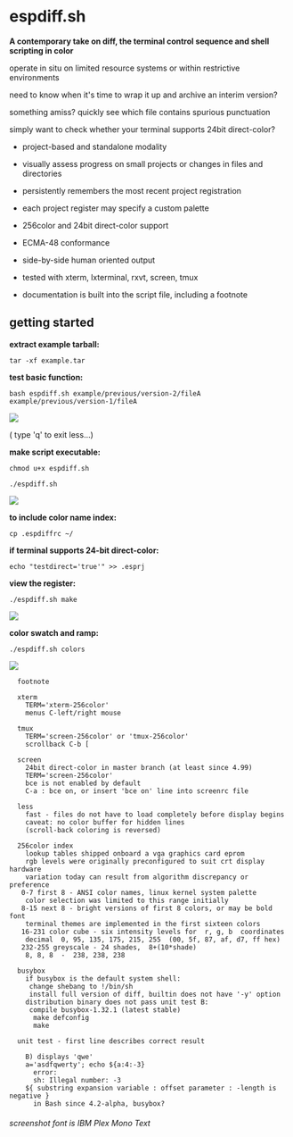 # espdiff.sh

**A contemporary take on diff, the terminal control sequence and shell scripting in color**

operate in situ on limited resource systems or within restrictive environments

need to know when it's time to wrap it up and archive an interim version?

something amiss? quickly see which file contains spurious punctuation

simply want to check whether your terminal supports 24bit direct-color?


- project-based and standalone modality
- visually assess progress on small projects or changes in files and directories
- persistently remembers the most recent project registration
- each project register may specify a custom palette


- 256color and 24bit direct-color support
- ECMA-48 conformance


- side-by-side human oriented output
- tested with xterm, lxterminal, rxvt, screen, tmux
- documentation is built into the script file, including a footnote


## getting started

**extract example tarball:**

`tar -xf example.tar`

**test basic function:**

`bash espdiff.sh example/previous/version-2/fileA example/previous/version-1/fileA`


[![](screenshots/example.jpg)](screenshots/example.png)

( type 'q' to exit less...)


**make script executable:**

`chmod u+x espdiff.sh`

`./espdiff.sh`


[![](screenshots/example2.jpg)](screenshots/example2.png)


**to include color name index:**

`cp .espdiffrc ~/`

**if terminal supports 24-bit direct-color:**

`echo "testdirect='true'" >> .esprj`

**view the register:**

`./espdiff.sh make`


[![](screenshots/make.esprj.jpg)](screenshots/make.esprj.png)


**color swatch and ramp:**

`./espdiff.sh colors`


![](screenshots/colors.png)


```
  footnote

  xterm
    TERM='xterm-256color'
    menus C-left/right mouse

  tmux
    TERM='screen-256color' or 'tmux-256color'
    scrollback C-b [

  screen
    24bit direct-color in master branch (at least since 4.99)
    TERM='screen-256color'
    bce is not enabled by default
    C-a : bce on, or insert 'bce on' line into screenrc file

  less
    fast - files do not have to load completely before display begins
    caveat: no color buffer for hidden lines
    (scroll-back coloring is reversed)

  256color index
    lookup tables shipped onboard a vga graphics card eprom
    rgb levels were originally preconfigured to suit crt display hardware
    variation today can result from algorithm discrepancy or preference
   0-7 first 8 - ANSI color names, linux kernel system palette
    color selection was limited to this range initially
   8-15 next 8 - bright versions of first 8 colors, or may be bold font
    terminal themes are implemented in the first sixteen colors
   16-231 color cube - six intensity levels for  r, g, b  coordinates
    decimal  0, 95, 135, 175, 215, 255  (00, 5f, 87, af, d7, ff hex)
   232-255 greyscale - 24 shades,  8+(10*shade)
    8, 8, 8  -  238, 238, 238

  busybox
    if busybox is the default system shell:
     change shebang to !/bin/sh
     install full version of diff, builtin does not have '-y' option
    distribution binary does not pass unit test B:
     compile busybox-1.32.1 (latest stable)
      make defconfig
      make

  unit test - first line describes correct result

    B) displays 'qwe'
    a='asdfqwerty'; echo ${a:4:-3}
      error:
      sh: Illegal number: -3
    ${ substring expansion variable : offset parameter : -length is negative }
      in Bash since 4.2-alpha, busybox?

```


###### screenshot font is IBM Plex Mono Text
